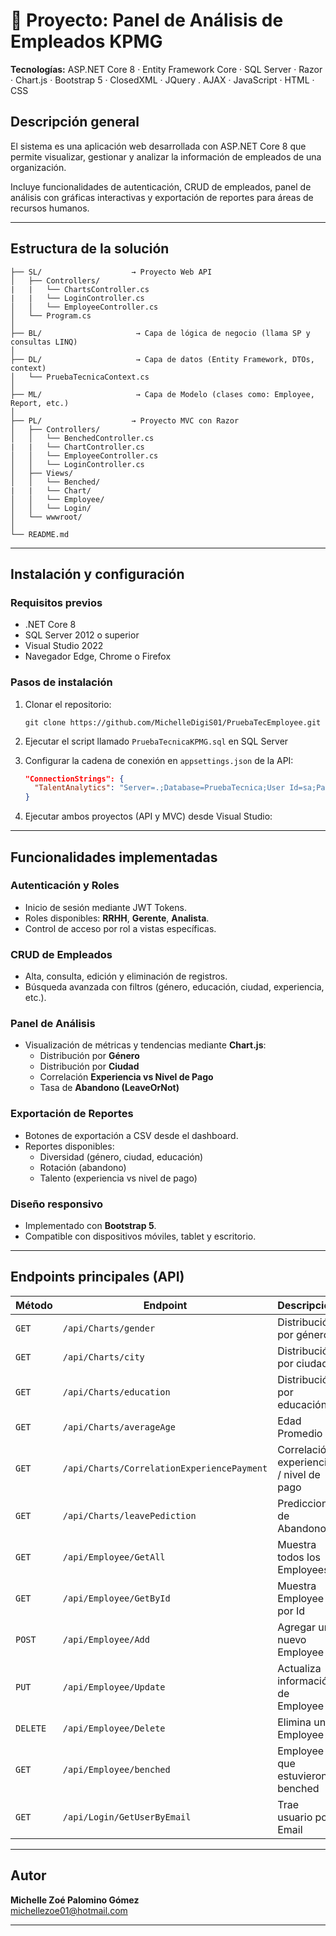 # 🧾 Proyecto: Panel de Análisis de Empleados KPMG

**Tecnologías:** ASP.NET Core 8 · Entity Framework Core · SQL Server · Razor · Chart.js · Bootstrap 5 · ClosedXML · JQuery . AJAX · JavaScript · HTML · CSS

## Descripción general

El sistema es una aplicación web desarrollada con ASP.NET Core 8 que permite visualizar, gestionar y analizar la información de empleados de una organización.  

Incluye funcionalidades de autenticación, CRUD de empleados, panel de análisis con gráficas interactivas y exportación de reportes para áreas de recursos humanos.

---

## Estructura de la solución

```
├── SL/                    → Proyecto Web API
│   ├── Controllers/
|   |   └── ChartsController.cs
|   |   └── LoginController.cs
│   │   └── EmployeeController.cs
│   └── Program.cs
│
├── BL/                     → Capa de lógica de negocio (llama SP y consultas LINQ)
│
├── DL/                     → Capa de datos (Entity Framework, DTOs, context)
│   └── PruebaTecnicaContext.cs
│
├── ML/                     → Capa de Modelo (clases como: Employee, Report, etc.)
│
├── PL/                    → Proyecto MVC con Razor
│   ├── Controllers/
│   │   └── BenchedController.cs
|   |   └── ChartController.cs
│   │   └── EmployeeController.cs
│   │   └── LoginController.cs
│   ├── Views/
│   │   └── Benched/
|   |   └── Chart/
│   │   └── Employee/
│   │   └── Login/
│   └── wwwroot/
│
└── README.md
```

---

## Instalación y configuración

### Requisitos previos

- .NET Core 8 
- SQL Server 2012 o superior  
- Visual Studio 2022 
- Navegador Edge, Chrome o Firefox

### Pasos de instalación

1. Clonar el repositorio:
   ```
   git clone https://github.com/MichelleDigiS01/PruebaTecEmployee.git
   ```

2. Ejecutar el script llamado `PruebaTecnicaKPMG.sql` en SQL Server


3. Configurar la cadena de conexión en `appsettings.json` de la API:
   ```json
   "ConnectionStrings": {
     "TalentAnalytics": "Server=.;Database=PruebaTecnica;User Id=sa;Password=pass@word1;TrustServerCertificate=True"
   }
   ```

4. Ejecutar ambos proyectos (API y MVC) desde Visual Studio:

---

## Funcionalidades implementadas

### Autenticación y Roles
- Inicio de sesión mediante JWT Tokens.  
- Roles disponibles: **RRHH**, **Gerente**, **Analista**.  
- Control de acceso por rol a vistas específicas.

### CRUD de Empleados
- Alta, consulta, edición y eliminación de registros.  
- Búsqueda avanzada con filtros (género, educación, ciudad, experiencia, etc.). 

### Panel de Análisis
- Visualización de métricas y tendencias mediante **Chart.js**:  
  - Distribución por **Género**  
  - Distribución por **Ciudad**  
  - Correlación **Experiencia vs Nivel de Pago**  
  - Tasa de **Abandono (LeaveOrNot)**  

### Exportación de Reportes
- Botones de exportación a CSV desde el dashboard.  
- Reportes disponibles:
  - Diversidad (género, ciudad, educación)  
  - Rotación (abandono)  
  - Talento (experiencia vs nivel de pago)

### Diseño responsivo
- Implementado con **Bootstrap 5**.  
- Compatible con dispositivos móviles, tablet y escritorio.

---

## Endpoints principales (API)

| Método | Endpoint | Descripción |
|--------|-----------|-------------|
| `GET`  | `/api/Charts/gender` | Distribución por género |
| `GET`  | `/api/Charts/city` | Distribución por ciudad |
| `GET`  | `/api/Charts/education` | Distribución por educación |
| `GET`  | `/api/Charts/averageAge` | Edad Promedio  |
| `GET`  | `/api/Charts/CorrelationExperiencePayment` | Correlación experiencia / nivel de pago |
| `GET`  | `/api/Charts/leavePediction` | Prediccion de Abandono |
| `GET`  | `/api/Employee/GetAll` | Muestra todos los Employees |
| `GET`  | `/api/Employee/GetById` | Muestra Employee por Id |
| `POST` | `/api/Employee/Add` | Agregar un nuevo Employee |
| `PUT`  | `/api/Employee/Update` | Actualiza información de Employee|
|`DELETE`| `/api/Employee/Delete` | Elimina un Employee |
| `GET` | `/api/Employee/benched` | Employee que estuvieron benched |
| `GET` | `/api/Login/GetUserByEmail` | Trae usuario por Email |

---

## Autor

**Michelle Zoé Palomino Gómez**  
michellezoe01@hotmail.com  

---


